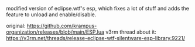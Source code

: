 modified version of eclipse.wtf's esp, which fixes a lot of stuff and adds the feature to unload and enable/disable.

original: https://github.com/krampus-organization/releases/blob/main/ESP.lua
v3rm thread about it: https://v3rm.net/threads/release-eclipse-wtf-silentware-esp-library.9221/
